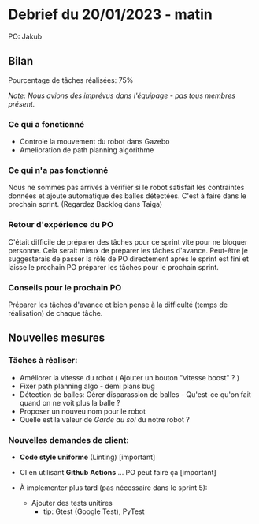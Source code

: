 # Debrief du 20/01/2023 - matin

PO: Jakub

## Bilan

Pourcentage de tâches réalisées: 75%

*Note: Nous avions des imprévus dans l'équipage - pas tous membres présent.*

### Ce qui a fonctionné

- Controle la mouvement du robot dans Gazebo
- Amelioration de path planning algorithme


### Ce qui n'a pas fonctionné

Nous ne sommes pas arrivés à vérifier si le robot satisfait les contraintes données et ajoute automatique des balles détectées. C'est à faire dans le prochain sprint. (Regardez Backlog dans Taiga)


### Retour d'expérience du PO

C'était difficile de préparer des tâches pour ce sprint vite pour ne bloquer personne. Cela serait mieux de préparer les tâches d'avance. Peut-être je suggesterais de passer la rôle de PO directement aprés le sprint est fini et laisse le prochain PO préparer les tâches pour le prochain sprint.


### Conseils pour le prochain PO

Préparer les tâches d'avance et bien pense à la difficulté (temps de réalisation) de chaque tâche.


## Nouvelles mesures

### Tâches à réaliser:
- Améliorer la vitesse du robot ( Ajouter un bouton "vitesse boost" ? )
- Fixer path planning algo - demi plans bug
- Détection de balles: Gérer disparassion de balles - Qu'est-ce qu'on fait quand on ne voit plus la balle ?
- Proposer un nouveu nom pour le robot
- Quelle est la valeur de *Garde au sol* du notre robot ?

### Nouvelles demandes de client:
- **Code style uniforme** (Linting) <span class="color: red">[important]</span>
- CI en utilisant **Github Actions** ... PO peut faire ça <span class="color: red">[important]</span>

- À implementer plus tard (pas nécessaire dans le sprint 5):
    - Ajouter des tests unitires
        - tip: Gtest (Google Test), PyTest

